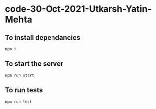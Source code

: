 # code-30-Oct-2021-Utkarsh-Yatin-Mehta

## To install dependancies
`npm i`

## To start the server
`npm run start`

## To run tests
`npm run test`